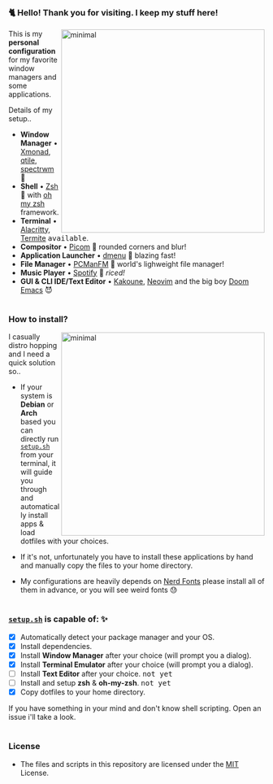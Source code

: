#
### 🐈 Hello! Thank you for visiting. I keep my stuff here! <img alt="" align="right" src="https://flat.badgen.net/gitlab/stars/bw3u/dotfiles"/>

<a href="https://i.imgur.com/dyrSZLH.png">
  <img src="https://i.imgur.com/dyrSZLH.png" alt="minimal" align="right" width="400px"/>
</a>

This is my **personal configuration** for my favorite window managers and some applications.

Details of my setup..

- **Window Manager**               • [Xmonad](https://xmonad.org/), [qtile](http://www.qtile.org/), [spectrwm](https://github.com/conformal/spectrwm) 🎨
- **Shell**                        • [Zsh](https://www.zsh.org/) 🐚 with [oh my zsh](https://github.com/ohmyzsh/ohmyzsh) framework.
- **Terminal**                     • [Alacritty](https://github.com/alacritty/alacritty), [Termite](https://github.com/thestinger/termite) <kbd>available</kbd>.
- **Compositor**                   • [Picom](https://github.com/yshui/picom) 🍩 rounded corners and blur!
- **Application Launcher**         • [dmenu](https://tools.suckless.org/dmenu/) 🚀 blazing fast!
- **File Manager**                 • [PCManFM](https://wiki.lxde.org/en/PCManFM) 🔖 world's lighweight file manager!
- **Music Player**                 • [Spotify](https://www.spotify.com/us/download/linux/) 🍚 *riced!*
- **GUI & CLI IDE/Text Editor**    • [Kakoune](https://kakoune.org/), [Neovim](https://neovim.io/) and the big boy [Doom Emacs](https://github.com/hlissner/doom-emacs) 😈

#
### How to install? <img alt="" align="right" src="https://flat.badgen.net/gitlab/issues/bw3u/dotfiles"/>

<a href="https://i.imgur.com/SVPji8D.jpg">
  <img src="https://i.imgur.com/SVPji8D.jpg" alt="minimal" align="right" width="400px"/>
</a>

I casually distro hopping and I need a quick solution so..

- If your system is **Debian** or **Arch** based you can directly run [`setup.sh`](setup.sh) from your terminal, it will guide you through and automatically install apps & load dotfiles with your choices.

- If it's not, unfortunately you have to install these applications by hand and manually copy the files to your home directory.

- My configurations are heavily depends on [Nerd Fonts](https://www.nerdfonts.com/) please install all of them in advance, or you will see weird fonts 😓

#
### [`setup.sh`](setup.sh) is capable of: ✨

- [x] Automatically detect your package manager and your OS.
- [x] Install dependencies.
- [x] Install **Window Manager** after your choice (will prompt you a dialog).
- [x] Install **Terminal Emulator** after your choice (will prompt you a dialog).
- [ ] Install **Text Editor** after your choice. <kbd>not yet</kbd>
- [ ] Install and setup **zsh** & **oh-my-zsh**. <kbd>not yet</kbd>
- [x] Copy dotfiles to your home directory.

If you have something in your mind and don't know shell scripting. Open an issue i'll take a look.

#
### License <img alt="" align="right" src="https://flat.badgen.net/badge/license/MIT/blue"/>

- The files and scripts in this repository are licensed under the [MIT](LICENSE.md) License.
